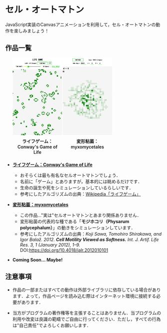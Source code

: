 # セル・オートマトン

JavaScript実装のCanvasアニメーションを利用して，セル・オートマトンの動作を楽しみましょう！

## 作品一覧

<ul id="img-container">
<li><div><img src="img/LIFE-GAME.png"></div><p>ライフゲーム：Conway's Game of Life</p></li>
<li><div><img src="img/myxomycetales+CA.png"></div><p>変形粘菌：myxomycetales</p></li>
</ul>

- [**ライフゲーム：Conway's Game of Life**](https://sotaro-ac.github.io/cellular_automata/lifegame/app.html)
  - おそらくは最も有名なセルオートマトンでしょう．
  - 名前に「ゲーム」とありますが，基本的には眺めるだけです．
  - 生命の誕生や死をシミュレーションしているらしいです．
  - 参考にしたアルゴリズムの出典：[Wikipedia「ライフゲーム」](https://ja.wikipedia.org/wiki/%E3%83%A9%E3%82%A4%E3%83%95%E3%82%B2%E3%83%BC%E3%83%A0)

- [**変形粘菌：myxomycetales** ](https://sotaro-ac.github.io/cellular_automata/myxomycetales/app.html)
  - この作品..."実は"セルオートマトンとあまり関係ありません． 
  - 変形粘菌の代表的な種である「**モジホコリ（Physarum polycephalum）**」の動きをシミュレーションしています．
  - 参考にしたアルゴリズムの出典：*Koji Sawa, Tomohiro Shirakawa, and Igor Balaž. 2012. **Cell Motility Viewed as Softness.** Int. J. Artif. Life Res. 3, 1 (January 2012), 1–9.* DOI:https://doi.org/10.4018/jalr.2012010101

- **Coming Soon... Maybe!**

## 注意事項
  - 作品の一部またはすべての動作は外部ライブラリに依存している場合があります．よって，作品ページを読み込む際はインターネット環境に接続する必要があります．
  
  - 当方がプログラムの著作権等を主張することはありません．当プログラムの利用や改変は良識の範疇でご自由に行ってください．ただし，すべての行為は"自己責任"でよろしくお願いします．


<style>
    #img-container {
        display   : flex;
        flex-wrap : wrap;
        /* justify-content: space-around; */
    }
    #img-container > li {
        list-style: none;
        width     : 33%;
        margin-right: .3%;
    }
    #img-container > li > div {
        display: flex;
        justify-content: center;
        width: 100%;

    }
    #img-container > li img {
        object-fit: cover;
        width: 100%;
        height: 250px;
    }
    #img-container > li > p {
        font-weight: 600;
        text-align: center;
        margin: .5em
    }
</style>
